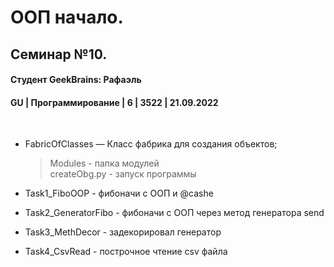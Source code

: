 # ООП начало. 
## Семинар №10.
#### Студент GeekBrains: Рафаэль
#### GU | Программирование | 6 | 3522 | 21.09.2022
<br>


* FabricOfClasses — Класс фабрика для создания объектов;
    > Modules - папка модулей<br>
    > createObg.py - запуск программы

* Task1_FiboOOP - фибоначи с ООП и @cashe
    

* Task2_GeneratorFibo - фибоначи с ООП через метод генератора send
    

* Task3_MethDecor - задекорировал генератор

* Task4_CsvRead - построчное чтение csv файла

  




    


